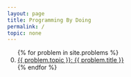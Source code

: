 ```yaml
---
layout: page
title: Programming By Doing
permalink: /
topic: none
---
```

<ol start="0">
{% for problem in site.problems %}
  <li><a href="{{ problem.permalink }}">{{ problem.topic }}: {{ problem.title }}</a></li>
{% endfor %}
</ol>
